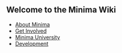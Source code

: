 ## Welcome to the Minima Wiki

+ [About Minima](./about/index.md)
+ [Get Involved](./getInvolved/index.md)
+ [Minima University](./learn/index.md)
+ [Development](./development/index.md)

